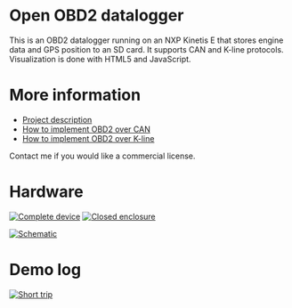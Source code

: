 # Open OBD2 datalogger
This is an OBD2 datalogger running on an NXP Kinetis E that stores engine data and GPS position to an SD card. It supports CAN and K-line protocols. Visualization is done with HTML5 and JavaScript.

# More information

 - [Project description](https://lb9mg.no/2018/02/25/open-obd-datalogger/)
 - [How to implement OBD2 over CAN](https://lb9mg.no/2017/12/27/reading-obd2-data-without-elm327-part-1-can/)
 - [How to implement OBD2 over K-line](https://lb9mg.no/2018/01/02/reading-obd2-data-without-elm327-part-2-k-line/)

 Contact me if you would like a commercial license.

# Hardware
[![Complete device](https://lb9mg.no/wp-content/uploads/2018/02/obdlogger_2-241x300.jpg)](https://lb9mg.no/wp-content/uploads/2018/02/obdlogger_2.jpg)
[![Closed enclosure](https://lb9mg.no/wp-content/uploads/2018/02/obdlogger_1-300x176.jpg)](https://lb9mg.no/wp-content/uploads/2018/02/obdlogger_1.jpg)

[![Schematic](https://lb9mg.no/wp-content/uploads/2018/02/schematic_v0.2-768x342.png)](https://lb9mg.no/wp-content/uploads/2018/02/schematic_v0.2.png)

# Demo log
[![Short trip](https://lb9mg.no/wp-content/uploads/2018/02/obd2_demo_log-421x1024.png)](https://lb9mg.no/wp-content/uploads/2018/02/obd2_demo_log.png)

